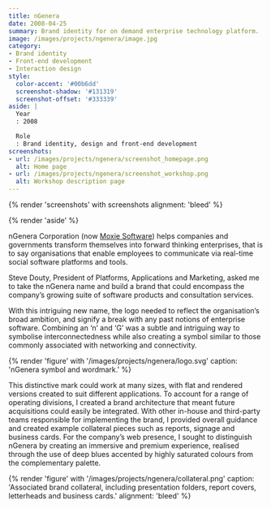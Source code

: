 ```yaml
---
title: nGenera
date: 2008-04-25
summary: Brand identity for on demand enterprise technology platform.
image: /images/projects/ngenera/image.jpg
category:
- Brand identity
- Front-end development
- Interaction design
style:
  color-accent: '#00b6dd'
  screenshot-shadow: '#131319'
  screenshot-offset: '#333339'
aside: |
  Year
  : 2008

  Role
  : Brand identity, design and front-end development
screenshots:
- url: /images/projects/ngenera/screenshot_homepage.png
  alt: Home page
- url: /images/projects/ngenera/screenshot_workshop.png
  alt: Workshop description page
---
```

{% render 'screenshots' with screenshots
  alignment: 'bleed'
%}

{% render 'aside' %}

nGenera Corporation (now [Moxie Software][1]) helps companies and governments transform themselves into forward thinking enterprises, that is to say organisations that enable employees to communicate via real-time social software platforms and tools.

Steve Douty, President of Platforms, Applications and Marketing, asked me to take the nGenera name and build a brand that could encompass the company’s growing suite of software products and consultation services.

With this intriguing new name, the logo needed to reflect the organisation’s broad ambition, and signify a break with any past notions of enterprise software. Combining an ‘n’ and ‘G’ was a subtle and intriguing way to symbolise interconnectedness while also creating a symbol similar to those commonly associated with networking and connectivity.

{% render 'figure' with '/images/projects/ngenera/logo.svg'
  caption: 'nGenera symbol and wordmark.'
%}

This distinctive mark could work at many sizes, with flat and rendered versions created to suit different applications. To account for a range of operating divisions, I created a brand architecture that meant future acquisitions could easily be integrated. With other in-house and third-party teams responsible for implementing the brand, I provided overall guidance and created example collateral pieces such as reports, signage and business cards. For the company’s web presence, I sought to distinguish nGenera by creating an immersive and premium experience, realised through the use of deep blues accented by highly saturated colours from the complementary palette.

{% render 'figure' with '/images/projects/ngenera/collateral.png'
  caption: 'Associated brand collateral, including presentation folders, report covers, letterheads and business cards.'
  alignment: 'bleed'
%}

[1]: https://www.gomoxie.com
